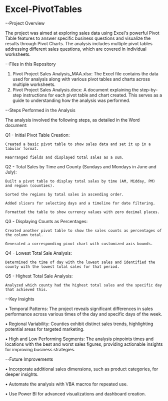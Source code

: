 # Excel-PivotTables

--Project Overview

The project was aimed at exploring sales data using Excel's powerful Pivot Table features to answer specific business questions and visualize the results through Pivot Charts. The analysis includes multiple pivot tables addressing different sales questions, which are covered in individual worksheets.

--Files in this Repository

1.	Pivot Project Sales Analysis_MAA.xlsx: The Excel file contains the data used for analysis along with various pivot tables and charts across multiple worksheets.
2.	Pivot Project Sales Analysis.docx: A document explaining the step-by-step instructions for each pivot table and chart created. This serves as a guide to understanding how the analysis was performed.

--Steps Performed in the Analysis

The analysis involved the following steps, as detailed in the Word document:

Q1 - Initial Pivot Table Creation:

	Created a basic pivot table to show sales data and set it up in a tabular format.

	Rearranged fields and displayed total sales as a sum.

Q2 - Total Sales by Time and County (Sundays and Mondays in June and July):

	Built a pivot table to display total sales by time (AM, Midday, PM) and region (counties).

	Sorted the regions by total sales in ascending order.

	Added slicers for selecting days and a timeline for date filtering.

	Formatted the table to show currency values with zero decimal places.

Q3 - Displaying Counts as Percentages:

	Created another pivot table to show the sales counts as percentages of the column total.

	Generated a corresponding pivot chart with customized axis bounds.

Q4 - Lowest Total Sale Analysis:

	Determined the time of day with the lowest sales and identified the county with the lowest total sales for that period.

Q5 - Highest Total Sale Analysis:

	Analyzed which county had the highest total sales and the specific day that achieved this.

--Key Insights

•	Temporal Patterns: The project reveals significant differences in sales performance across various times of the day and specific days of the week.

•	Regional Variability: Counties exhibit distinct sales trends, highlighting potential areas for targeted marketing.

•	High and Low Performing Segments: The analysis pinpoints times and locations with the best and worst sales figures, providing actionable insights for improving business strategies.

--Future Improvements

•	Incorporate additional sales dimensions, such as product categories, for deeper insights.

•	Automate the analysis with VBA macros for repeated use.

•	Use Power BI for advanced visualizations and dashboard creation.
